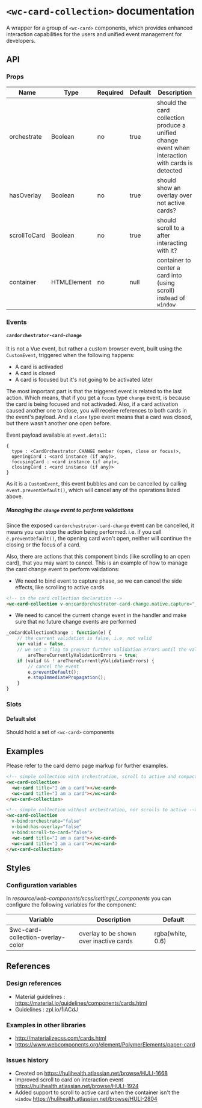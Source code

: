 # `<wc-card-collection>` documentation
A wrapper for a group of `<wc-card>` components, which provides enhanced interaction capabilities for the users and unified event management for developers.

## API

### Props

| Name | Type | Required | Default | Description
| --- | --- | ---  | ---  | ---
| orchestrate | Boolean | no | true | should the card collection produce a unified change event when interaction with cards is detected
| hasOverlay | Boolean | no | true | should show an overlay over not active cards?
| scrollToCard | Boolean | no | true | should scroll to a after interacting with it?
| container | HTMLElement | no | null | container to center a card into (using scroll) instead of `window`

### Events
#### `cardorchestrator-card-change`
It is not a Vue event, but rather a custom browser event, built using the `CustomEvent`, triggered when the following happens:
* A card is activaded
* A card is closed
* A card is focused but it's not going to be activated later

The most important part is that the triggered event is related to the last action. Which means, that if you get a `focus` type `change` event, is because the card is being focused and not activaded. Also, if a card activation caused another one to close, you will receive references to both cards in the event's payload. And a `close` type event means that a card was closed, but there wasn't another one open before.

Event payload available at `event.detail`:

```
{
  type : <CardOrchestrator.CHANGE member (open, close or focus)>,
  openingCard : <card instance (if any)>,
  focusingCard : <card instance (if any)>,
  closingCard : <card instance (if any)>
}
```

As it is a `CustomEvent`, this event bubbles and can be cancelled by calling `event.preventDefault()`, which will cancel any of the operations listed above.

##### Managing the `change` event to perform validations
Since the exposed `cardorchestrator-card-change` event can be cancelled, it means you can stop the action being performed. i.e. if you call `e.preventDefault()`, the opening card won't open, neither will continue the closing or the focus of a card.

Also, there are actions that this component binds (like scrolling to an open card), that you may want to cancel. This is an example of how to manage the card change event to perform validations:

* We need to bind event to capture phase, so we can cancel the side effects, like scrolling to active cards

```html
<!-- on the card collection declaration -->
<wc-card-collection v-on:cardorchestrator-card-change.native.capture="_onCardCollectionChange">
```
* We need to cancel the current change event in the handler and make sure that no future change events are performed

```javascript
_onCardCollectionChange : function(e) {
    // the current validation is false, i.e. not valid
    var valid = false,
    // we set a flag to prevent further validation errors until the validation passes
        areThereCurrentlyValidationErrors = true;
    if (valid && ! areThereCurrentlyValidationErrors) {
        // cancel the event
        e.preventDefault();
        e.stopImmediatePropagation();
    }
}
```

### Slots

#### Default slot
Should hold a set of `<wc-card>` components

## Examples
Please refer to the card demo page markup for further examples.

``` html
<!-- simple collection with orchestration, scroll to active and compact stack layout -->
<wc-card-collection>
  <wc-card title="I am a card"></wc-card>
  <wc-card title="I am a card"></wc-card>
</wc-card-collection>

<!-- simple collection without orchestration, nor scrolls to active -->
<wc-card-collection
  v-bind:orchestrate="false"
  v-bind:has-overlay="false"
  v-bind:scroll-to-card="false">
  <wc-card title="I am a card"></wc-card>
  <wc-card title="I am a card"></wc-card>
</wc-card-collection>
```

## Styles

### Configuration variables

In *resource/web-components/scss/settings/_components* you can configure the following variables for the component:

| Variable | Description | Default
| --- | --- | ---
| $wc-card-collection-overlay-color | overlay to be shown over inactive cards | rgba(white, 0.6)

## References

### Design references

* Material guidelines : https://material.io/guidelines/components/cards.html
* Guidelines : zpl.io/1iACdJ

### Examples in other libraries

* http://materializecss.com/cards.html
* https://www.webcomponents.org/element/PolymerElements/paper-card

### Issues history

* Created on https://hulihealth.atlassian.net/browse/HULI-1668
* Improved scroll to card on interaction event https://hulihealth.atlassian.net/browse/HULI-1924
* Added support to scroll to active card when the container isn't the `window` https://hulihealth.atlassian.net/browse/HULI-2804
